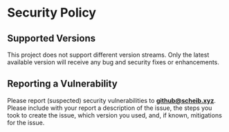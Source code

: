 # Security Policy

## Supported Versions

This project does not support different version streams. Only the latest available version will receive any bug and security fixes or enhancements.

## Reporting a Vulnerability

Please report (suspected) security vulnerabilities to **[github@scheib.xyz](mailto:github@scheib.xyz)**. Please include with your report a description of the issue, the steps you
took to create the issue, which version you used, and, if known, mitigations for the issue.
